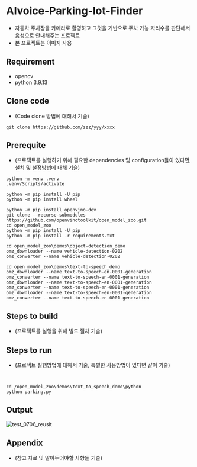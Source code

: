# AIvoice-Parking-lot-Finder

* 자동차 주차장을 카메라로 촬영하고 그것을 기반으로 주차 가능 자리수를 판단해서 음성으로 안내해주는 프로젝트
* 본 프로젝트는 이미지 사용

## Requirement
* opencv
* python 3.9.13

## Clone code

* (Code clone 방법에 대해서 기술)

```shell
git clone https://github.com/zzz/yyy/xxxx
```

## Prerequite

* (프로잭트를 실행하기 위해 필요한 dependencies 및 configuration들이 있다면, 설치 및 설정방법에 대해 기술)

```shell
python -m venv .venv
.venv/Scripts/activate

python -m pip install -U pip
python -m pip install wheel

python -m pip install openvino-dev
git clone --recurse-submodules https://github.com/openvinotoolkit/open_model_zoo.git
cd open_model_zoo
python -m pip install -U pip
python -m pip install -r requirements.txt

cd open_model_zoo\demos\object-detection_demo
omz_downloader --name vehicle-detection-0202
omz_converter --name vehicle-detection-0202

cd open_model_zoo\demos\text-to-speech_demo
omz_downloader --name text-to-speech-en-0001-generation
omz_converter --name text-to-speech-en-0001-generation
omz_downloader --name text-to-speech-en-0001-generation
omz_converter --name text-to-speech-en-0001-generation
omz_downloader --name text-to-speech-en-0001-generation
omz_converter --name text-to-speech-en-0001-generation

```

## Steps to build

* (프로젝트를 실행을 위해 빌드 절차 기술)


## Steps to run

* (프로젝트 실행방법에 대해서 기술, 특별한 사용방법이 있다면 같이 기술)

```shell


cd /open_model_zoo\demos\text_to_speech_demo\python
python parking.py 
```

## Output

![test_0706_reuslt](https://github.com/Miniismini/AIvoice-Parking-lot-Finder/assets/131587074/b2f1b43d-a0f5-4f10-8e1f-793589ecda90)





## Appendix

* (참고 자료 및 알아두어야할 사항들 기술)
